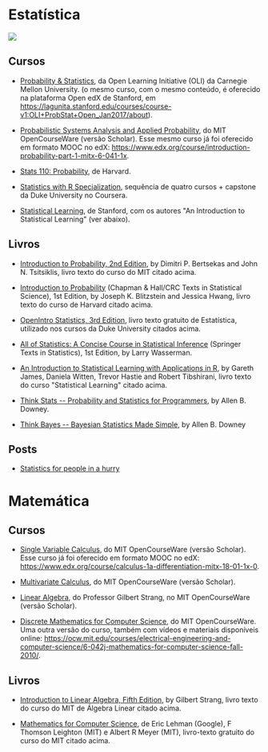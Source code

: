 # Estatística

![](https://media.giphy.com/media/AXorq76Tg3Vte/giphy.gif)

## Cursos

* [Probability & Statistics](http://oli.cmu.edu/courses/all-oli-courses/statistics-course-details/), da Open Learning Initiative (OLI) da Carnegie Mellon University. (o mesmo curso, com o mesmo conteúdo, é oferecido na plataforma Open edX de Stanford, em https://lagunita.stanford.edu/courses/course-v1:OLI+ProbStat+Open_Jan2017/about).

* [Probabilistic Systems Analysis and Applied Probability](https://ocw.mit.edu/courses/electrical-engineering-and-computer-science/6-041sc-probabilistic-systems-analysis-and-applied-probability-fall-2013/), do MIT OpenCourseWare (versão Scholar). Esse mesmo curso já foi oferecido em formato MOOC no edX: https://www.edx.org/course/introduction-probability-part-1-mitx-6-041-1x.

* [Stats 110: Probability](https://projects.iq.harvard.edu/stat110/home), de Harvard.

* [Statistics with R Specialization](https://www.coursera.org/specializations/statistics), sequência de quatro cursos + capstone da Duke University no Coursera.

* [Statistical Learning](https://lagunita.stanford.edu/courses/HumanitiesSciences/StatLearning/Winter2016/about), de Stanford, com os autores "An Introduction to Statistical Learning" (ver abaixo).

## Livros

* [Introduction to Probability, 2nd Edition](https://www.amazon.com/Introduction-Probability-2nd-Dimitri-Bertsekas/dp/188652923X), by Dimitri P. Bertsekas and John N. Tsitsiklis, livro texto do curso do MIT citado acima.

* [Introduction to Probability](https://www.amazon.com/Introduction-Probability-Chapman-Statistical-Science/dp/1466575573) (Chapman & Hall/CRC Texts in Statistical Science), 1st Edition, by Joseph K. Blitzstein  and Jessica Hwang, livro texto do curso de Harvard citado acima.

* [OpenIntro Statistics, 3rd Edition](https://www.openintro.org/stat/textbook.php), livro texto gratuito de Estatística, utilizado nos cursos da Duke University citados acima.

* [All of Statistics: A Concise Course in Statistical Inference](https://www.amazon.com/All-Statistics-Statistical-Inference-Springer/dp/0387402721) (Springer Texts in Statistics), 1st Edition, by Larry Wasserman.

* [An Introduction to Statistical Learning with Applications in R](http://www-bcf.usc.edu/~gareth/ISL/), by Gareth James, Daniela Witten, Trevor Hastie and Robert Tibshirani, livro texto do curso "Statistical Learning" citado acima.

* [Think Stats -- Probability and Statistics for Programmers](http://greenteapress.com/thinkstats/), by Allen B. Downey.

* [Think Bayes -- Bayesian Statistics Made Simple](http://greenteapress.com/wp/think-bayes/), by Allen B. Downey

## Posts

- [Statistics for people in a hurry](https://towardsdatascience.com/statistics-for-people-in-a-hurry-a9613c0ed0b)

# Matemática

## Cursos

* [Single Variable Calculus](https://ocw.mit.edu/courses/mathematics/18-01sc-single-variable-calculus-fall-2010/), do MIT OpenCourseWare (versão Scholar). Esse curso já foi oferecido em formato MOOC no edX: https://www.edx.org/course/calculus-1a-differentiation-mitx-18-01-1x-0.

* [Multivariate Calculus](https://ocw.mit.edu/courses/mathematics/18-02sc-multivariable-calculus-fall-2010/), do MIT OpenCourseWare (versão Scholar).

* [Linear Algebra](https://ocw.mit.edu/courses/mathematics/18-06sc-linear-algebra-fall-2011/), do Professor Gilbert Strang, no MIT OpenCourseWare (versão Scholar).

* [Discrete Mathematics for Computer Science](https://ocw.mit.edu/courses/electrical-engineering-and-computer-science/6-042j-mathematics-for-computer-science-spring-2015/), do MIT OpenCourseWare. Uma outra versão do curso, também com vídeos e materiais disponíveis online: https://ocw.mit.edu/courses/electrical-engineering-and-computer-science/6-042j-mathematics-for-computer-science-fall-2010/.

## Livros

* [Introduction to Linear Algebra, Fifth Edition](https://www.amazon.com/Introduction-Linear-Algebra-Gilbert-Strang/dp/0980232775), by Gilbert Strang, livro texto do curso do MIT de Álgebra Linear citado acima.

* [Mathematics for Computer Science](https://courses.csail.mit.edu/6.042/spring17/mcs.pdf), de Eric Lehman (Google), F Thomson Leighton (MIT) e Albert R Meyer (MIT), livro-texto gratuito do curso do MIT citado acima.







  
